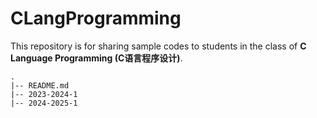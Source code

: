 # CLangProgramming

This repository is for sharing sample codes to students in the class of **C Language Programming (C语言程序设计)**.

```
.
|-- README.md
|-- 2023-2024-1
|-- 2024-2025-1
```
